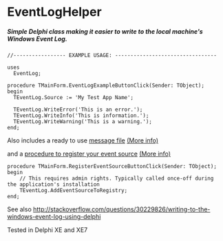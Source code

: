 # EventLogHelper
##### Simple Delphi class making it easier to write to the local machine's Windows Event Log.

```
//----------------- EXAMPLE USAGE: ---------------------------------

uses
  EventLog;

procedure TMainForm.EventLogExampleButtonClick(Sender: TObject);
begin
  TEventLog.Source := 'My Test App Name';

  TEventLog.WriteError('This is an error.');
  TEventLog.WriteInfo('This is information.');
  TEventLog.WriteWarning('This is a warning.');
end;
```

Also includes a ready to use [message file](https://github.com/Kobus-Smit/EventLogHelper/blob/master/Source/MessageFile/MessageFile.res)    [(More info)](https://msdn.microsoft.com/en-us/library/aa363669(v=vs.85).aspx)


and a [procedure to register your event source](https://github.com/Kobus-Smit/EventLogHelper/blob/master/Source/Units/EventLog.pas#L54)    [(More info)](https://msdn.microsoft.com/en-us/library/aa363634(VS.85).aspx)


```
procedure TMainForm.RegisterEventSourceButtonClick(Sender: TObject);
begin
    // This requires admin rights. Typically called once-off during the application's installation
    TEventLog.AddEventSourceToRegistry;
end;
```

See also http://stackoverflow.com/questions/30229826/writing-to-the-windows-event-log-using-delphi

Tested in Delphi XE and XE7
